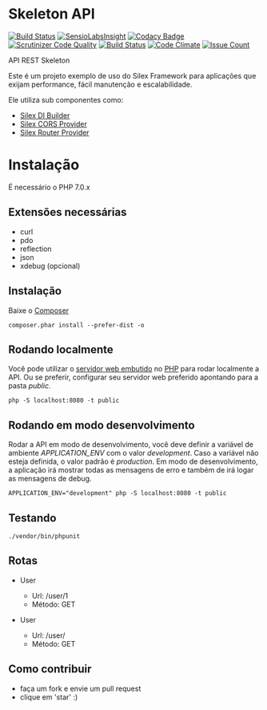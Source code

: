 Skeleton API
=============
[![Build Status](https://travis-ci.org/mrprompt/silex-api-skel.svg)](https://travis-ci.org/mrprompt/silex-api-skel)
[![SensioLabsInsight](https://insight.sensiolabs.com/projects/b337e834-dd26-46fd-ad35-82e2afbc5f7d/mini.png)](https://insight.sensiolabs.com/projects/b337e834-dd26-46fd-ad35-82e2afbc5f7d)
[![Codacy Badge](https://api.codacy.com/project/badge/grade/3bfa93fd578d476ca60ece30655df9a8)](https://www.codacy.com/app/mrprompt/silex-api-skel)
[![Scrutinizer Code Quality](https://scrutinizer-ci.com/g/mrprompt/silex-api-skel/badges/quality-score.png?b=master)](https://scrutinizer-ci.com/g/mrprompt/silex-api-skel/?branch=master)
[![Build Status](https://scrutinizer-ci.com/g/mrprompt/silex-api-skel/badges/build.png?b=master)](https://scrutinizer-ci.com/g/mrprompt/silex-api-skel/build-status/master)
[![Code Climate](https://codeclimate.com/github/mrprompt/silex-api-skel/badges/gpa.svg)](https://codeclimate.com/github/mrprompt/silex-api-skel)
[![Issue Count](https://codeclimate.com/github/mrprompt/silex-api-skel/badges/issue_count.svg)](https://codeclimate.com/github/mrprompt/silex-api-skel)

API REST Skeleton

Este é um projeto exemplo de uso do Silex Framework para aplicações que exijam performance, fácil manutenção e escalabilidade. 

Ele utiliza sub componentes como:

- [Silex DI Builder](https://github.com/mrprompt/silex-di-builder)
- [Silex CORS Provider](https://github.com/mrprompt/silex-cors-provider)
- [Silex Router Provider](https://github.com/mrprompt/silex-router-provider)

Instalação
==========
É necessário o PHP 7.0.x

## Extensões necessárias
- curl
- pdo
- reflection
- json
- xdebug (opcional)

## Instalação
Baixe o [Composer](https://getcomposer.org/)

```
composer.phar install --prefer-dist -o
```

## Rodando localmente
Você pode utilizar o [servidor web embutido](http://php.net/manual/pt_BR/features.commandline.webserver.php) no [PHP](http://www.php.net)
para rodar localmente a API. Ou se preferir, configurar seu servidor web preferido apontando para a pasta *public*.
```
php -S localhost:8080 -t public
```

## Rodando em modo desenvolvimento
Rodar a API em modo de desenvolvimento, você deve definir a variável de ambiente *APPLICATION_ENV* com o valor *development*.
Caso a variável não esteja definida, o valor padrão é *production*.
Em modo de desenvolvimento, a aplicação irá mostrar todas as mensagens de erro e também de irá logar as mensagens de 
debug.
```
APPLICATION_ENV="development" php -S localhost:8080 -t public
```

## Testando
```
./vendor/bin/phpunit
```

## Rotas
- User
  - Url: /user/1
  - Método: GET

- User
  - Url: /user/
  - Método: GET

## Como contribuir

- faça um fork e envie um pull request
- clique em 'star' :)
